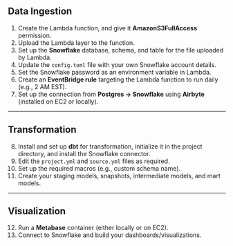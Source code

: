 ## Data Ingestion

1. Create the Lambda function, and give it **AmazonS3FullAccess** permission.  
2. Upload the Lambda layer to the function.  
3. Set up the **Snowflake** database, schema, and table for the file uploaded by Lambda.  
4. Update the `config.toml` file with your own Snowflake account details.  
5. Set the Snowflake password as an environment variable in Lambda.  
6. Create an **EventBridge rule** targeting the Lambda function to run daily (e.g., 2 AM EST).  
7. Set up the connection from **Postgres → Snowflake** using **Airbyte** (installed on EC2 or locally).

---

## Transformation

8. Install and set up **dbt** for transformation, initialize it in the project directory, and install the Snowflake connector.  
9. Edit the `project.yml` and `source.yml` files as required.  
10. Set up the required macros (e.g., custom schema name).  
11. Create your staging models, snapshots, intermediate models, and mart models.

---

## Visualization

12. Run a **Metabase** container (either locally or on EC2).  
13. Connect to Snowflake and build your dashboards/visualizations.
